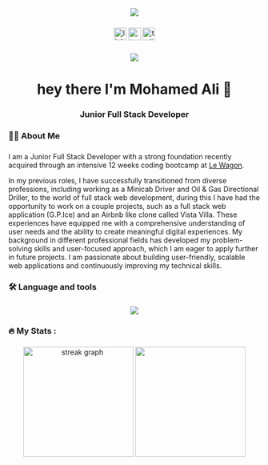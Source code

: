 <div align="center">
  <img src="https://media1.giphy.com/media/v1.Y2lkPTc5MGI3NjExeWt6YzBueW05NWttcGc3dTB6M3VzN25hcmxwenR6Y3Bvb29qZGVjMCZlcD12MV9pbnRlcm5hbF9naWZfYnlfaWQmY3Q9Zw/EeZ6mLsRRik8cgnh3D/giphy.gif"  />
</div>

###

<div align="center">
  <img src="https://img.shields.io/static/v1?message=LinkedIn&logo=linkedin&label=&color=0077B5&logoColor=white&labelColor=&style=for-the-badge" height="25" alt="linkedin logo"  />
  <img src="https://img.shields.io/static/v1?message=Youtube&logo=youtube&label=&color=FF0000&logoColor=white&labelColor=&style=for-the-badge" height="25" alt="youtube logo"  />
  <img src="https://img.shields.io/static/v1?message=Twitter&logo=twitter&label=&color=1DA1F2&logoColor=white&labelColor=&style=for-the-badge" height="25" alt="twitter logo"  />
</div>

###

<div align="center">
  <img src="https://visitor-badge.laobi.icu/badge?page_id=maurodesouza.maurodesouza&"  />
</div>

###

<h1 align="center">hey there I'm Mohamed Ali 👋</h1>

###
<h3 align="center">Junior Full Stack Developer</h3>

<h3 align="left">👩‍💻  About Me</h3>

###

<p>I am a Junior Full Stack Developer with a strong foundation recently acquired through an intensive 12 weeks coding bootcamp at <a href="https://www.lewagon.com/web-development-course">Le Wagon</a>.

In my previous roles, I have successfully transitioned from diverse professions, including working as a Minicab Driver and Oil & Gas Directional Driller, to the world of full stack web development, during this I have had the opportunity to work on a couple projects, such as a full stack web application (G.P.Ice) and an Airbnb like clone called Vista Villa. These experiences have equipped me with a comprehensive understanding of user needs and the ability to create meaningful digital experiences.
My background in different professional fields has developed my problem-solving skills and user-focused approach, which I am eager to apply further in future projects. I am passionate about building user-friendly, scalable web applications and continuously improving my technical skills.</p>

###

<h3 align="left">🛠 Language and tools</h3>

###

<div align="center">
<img src="https://skillicons.dev/icons?i=ruby,rails,js,postgres,html,css,sass,react,heroku,git,github">  
</div>

###

<h3 align="left">🔥   My Stats :</h3>

###

<div align="center">
  <img align="center" margin="10" src="https://github-readme-stats.vercel.app/api?username=moh1384-prg&card_width-320" height="220" alt="streak graph"  />
  <img align="center" margin="10"  src="https://github-readme-stats.vercel.app/api/top-langs/?username=moh1384-prg&layout=pie&card_width-320" height="220"/>  
</div>


